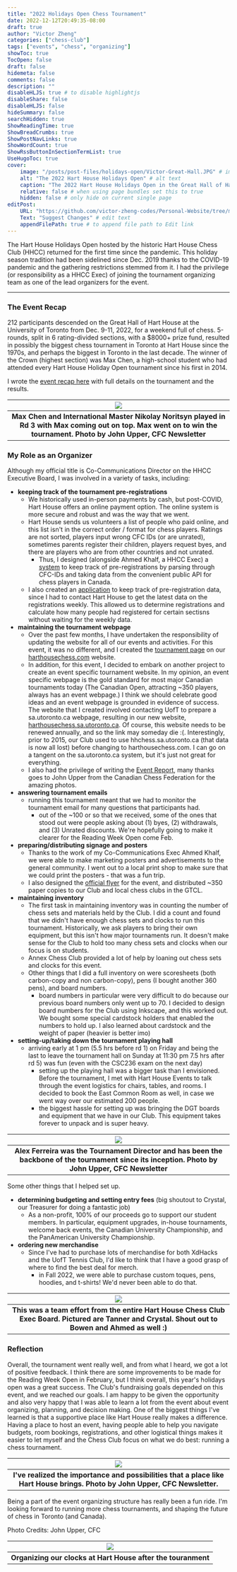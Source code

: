 ```yaml
---
title: "2022 Holidays Open Chess Tournament"
date: 2022-12-12T20:49:35-08:00
draft: true
author: "Victor Zheng"
categories: ["chess-club"]
tags: ["events", "chess", "organizing"]
showToc: true
TocOpen: false
draft: false
hidemeta: false
comments: false
description: ""
disableHLJS: true # to disable highlightjs
disableShare: false
disableHLJS: false
hideSummary: false
searchHidden: true
ShowReadingTime: true
ShowBreadCrumbs: true
ShowPostNavLinks: true
ShowWordCount: true
ShowRssButtonInSectionTermList: true
UseHugoToc: true
cover:
    image: "/posts/post-files/holidays-open/Victor-Great-Hall.JPG" # image path/url
    alt: "The 2022 Hart House Holidays Open" # alt text
    caption: "The 2022 Hart House Holidays Open in the Great Hall of Hart House" # display caption under cover
    relative: false # when using page bundles set this to true
    hidden: false # only hide on current single page
editPost:
    URL: "https://github.com/victor-zheng-codes/Personal-Website/tree/main/content"
    Text: "Suggest Changes" # edit text
    appendFilePath: true # to append file path to Edit link
---
```


The Hart House Holidays Open hosted by the historic Hart House Chess Club (HHCC) returned for the first time since the pandemic. This holiday season tradition had been sidelined since Dec. 2019 thanks to the COVID-19 pandemic and the gathering restrictions stemmed from it. I had the privilege (or responsibility as a HHCC Exec) of joining the tournament organizing team as one of the lead organizers for the event. 

<hr>

### The Event Recap
212 participants descended on the Great Hall of Hart House at the University of Toronto from Dec. 9-11, 2022, for a weekend full of chess. 5-rounds, split in 6 rating-divided sections, with a $8000+ prize fund, resulted in possibly the biggest chess tournament in Toronto at Hart House since the 1970s, and perhaps the biggest in Toronto in the last decade. The winner of the Crown (highest section) was Max Chen, a high-school student who had attended every Hart House Holiday Open tournament since his first in 2014.  

I wrote the [event recap here](https://harthousechess.com/2022/12/13/2022-hart-house-holidays-open-attracts-record-breaking-crowd-of-212-players/) with full details on the tournament and the results. 

|![](/posts/post-files/holidays-open/Board-One.jpg)|
| :--: |
| <b>Max Chen and International Master Nikolay Noritsyn played in Rd 3 with Max coming out on top. Max went on to win the tournament. Photo by John Upper, CFC Newsletter</b>|

### My Role as an Organizer

Although my official title is Co-Communications Director on the HHCC Executive Board, I was involved in a variety of tasks, including:
- **keeping track of the tournament pre-registrations**
    - We historically used in-person payments by cash, but post-COVID, Hart House offers an online payment option. The online system is more secure and robust and was the way that we went. 
    - Hart House sends us volunteers a list of people who paid online, and this list isn't in the correct order / format for chess players. Ratings are not sorted, players input wrong CFC IDs (or are unrated), sometimes parents register their children, players request byes, and there are players who are from other countries and not unrated. 
        - Thus, I designed (alongside Ahmed Khalf, a HHCC Exec) a [system](https://github.com/Hart-House-Chess-Club/cfc-status) to keep track of pre-registrations by parsing through CFC-IDs and taking data from the convenient public API for chess players in Canada. 
    - I also created an [application](https://github.com/Hart-House-Chess-Club/HH-registration-data) to keep track of pre-registration data, since I had to contact Hart House to get the latest data on the registrations weekly. This allowed us to determine registrations and calculate how many people had registered for certain sectisns without waiting for the weekly data.
- **maintaining the tournament webpage**
    - Over the past few months, I have undertaken the responsibility of updating the website for all of our events and activities. For this event, it was no different, and I created the [tournament page](https://harthousechess.com/2022/10/15/hart-house-chess-club-holidays-open-2022/) on our [harthousechess.com](https://harthousechess.com/) website. 
    - In addition, for this event, I decided to embark on another project to create an event specific tournament website. In my opinion, an event specific webpage is the gold standard for most major Canadian tournaments today (The Canadian Open, attracting ~350 players, always has an event webpage.) I think we should celebrate good ideas and an event webpage is grounded in evidence of success. The website that I created involved contacting UofT to prepare a sa.utoronto.ca webpage, resulting in our new website, [harthousechess.sa.utoronto.ca](http://harthousechess.sa.utoronto.ca/). Of course, this website needs to be renewed annually, and so the link may someday die :(. Interestingly, prior to 2015, our Club used to use hhchess.sa.utoronto.ca (that data is now all lost) before changing to harthousechess.com. I can go on a tangent on the sa.utoronto.ca system, but it's just not great for everything. 
    - I also had the privilege of writing the [Event Report](https://harthousechess.com/2022/12/13/2022-hart-house-holidays-open-attracts-record-breaking-crowd-of-212-players/), many thanks goes to John Upper from the Canadian Chess Federation for the amazing photos. 
- **answering tournament emails**
    - running this tournament meant that we had to monitor the tournament email for many questions that participants had. 
        - out of the ~100 or so that we received, some of the ones that stood out were people asking about (1) byes, (2) withdrawals, and (3) Unrated discounts. We're hopefully going to make it clearer for the Reading Week Open come Feb.  
- **preparing/distributing signage and posters**
    - Thanks to the work of my Co-Communications Exec Ahmed Khalf, we were able to make marketing posters and advertisements to the general community. I went out to a local print shop to make sure that we could print the posters - that was a fun trip. 
    - I also designed the [official flyer](/posts/post-files/holidays-open/holidays-open-2022.pdf) for the event, and distributed ~350 paper copies to our Club and local chess clubs in the GTCL. 
- **maintaining inventory**
    - The first task in maintaining inventory was in counting the number of chess sets and materials held by the Club. I did a count and found that we didn't have enough chess sets and clocks to run this tournament. Historically, we ask players to bring their own equipment, but this isn't how major tournaments run. It doesn't make sense for the Club to hold too many chess sets and clocks when our focus is on students. 
    - Annex Chess Club provided a lot of help by loaning out chess sets and clocks for this event. 
    - Other things that I did a full inventory on were scoresheets (both carbon-copy and non carbon-copy), pens (I bought another 360 pens), and board numbers.
        - board numbers in particular were very difficult to do because our previous board numbers only went up to 70. I decided to design board numbers for the Club using Inkscape, and this worked out. We bought some special cardstock holders that enabled the numbers to hold up. I also learned about cardstock and the weight of paper (heavier is better imo)
- **setting-up/taking down the tournament playing hall**
    - arriving early at 1 pm (5.5 hrs before rd 1) on Friday and being the last to leave the tournament hall on Sunday at 11:30 pm 7.5 hrs after rd 5) was fun (even with the CSC236 exam on the next day)
        - setting up the playing hall was a bigger task than I envisioned. Before the tournament, I met with Hart House Events to talk through the event logistics for chairs, tables, and rooms. I decided to book the East Common Room as well, in case we went way over our estimated 200 people. 
        - the biggest hassle for setting up was bringing the DGT boards and equipment that we have in our Club. This equipment takes forever to unpack and is super heavy. 


|![](/posts/post-files/holidays-open/Alex-Ferreira.jpg)|
| :--: |
| <b>Alex Ferreira was the Tournament Director and has been the backbone of the tournament since its inception. Photo by John Upper, CFC Newsletter </b>|


Some other things that I helped set up. 
- **determining budgeting and setting entry fees** (big shoutout to Crystal, our Treasurer for doing a fantastic job)
    - As a non-profit, 100% of our proceeds go to support our student members. In particular, equipment upgrades, in-house tournaments, welcome back events, the Canadian University Championship, and the PanAmerican University Championship.
- **ordering new merchandise**
    - Since I've had to purchase lots of merchandise for both XdHacks and the UofT Tennis Club, I'd like to think that I have a good grasp of where to find the best deal for merch. 
        - in Fall 2022, we were able to purchase custom toques, pens, hoodies, and t-shirts! We'd never been able to do that. 

|![](/posts/post-files/holidays-open/my-colleagues.jpg)|
| :--: |
| <b>This was a team effort from the entire Hart House Chess Club Exec Board. Pictured are Tanner and Crystal. Shout out to Bowen and Ahmed as well :) </b>|


### Reflection
Overall, the tournament went really well, and from what I heard, we got a lot of positive feedback. I think there are some improvements to be made for the Reading Week Open in February, but I think overall, this year's holidays open was a great success. The Club's fundraising goals depended on this event, and we reached our goals. I am happy to be given the opportunity and also very happy that I was able to learn a lot from the event about event organizing, planning, and decision making. One of the biggest things I've learned is that a supportive place like Hart House really makes a difference. Having a place to host an event, having people able to help you navigate budgets, room bookings, registrations, and other logistical things makes it easier to let myself and the Chess Club focus on what we do best: running a chess tournament. 

|![](/posts/post-files/holidays-open/HartHouse-view.jpg)|
| :--: |
| <b>I've realized the importance and possibilities that a place like Hart House brings. Photo by John Upper, CFC Newsletter. </b>|

Being a part of the event organizing structure has really been a fun ride. I'm looking forward to running more chess tournaments, and shaping the future of chess in Toronto (and Canada).

Photo Credits: John Upper, CFC


|![](/posts/post-files/holidays-open/clocks-and-more.JPG)|
| :--: |
| <b>Organizing our clocks at Hart House after the touranment</b>|

